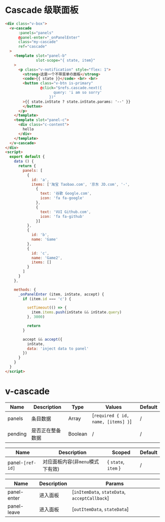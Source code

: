 # Cascade 级联面板

<div class="demo-box">
  <div class="v-box">
    <v-cascade
        :panels="panels"
        @panel-enter="_onPanelEnter"
        class="my-cascade"
        ref="cascade"
    >
      <template slot="panel-b"
                slot-scope="{ state, item}"
      >
        <p class="v-notification" style="flex: 1">
          <strong>这是一个不带菜单の面板</strong> <br>
          <code>{{ state }}</code> <br> <br>
          <button class="v-btn is-primary"
                  @click="$refs.cascade.next({
                      query: 'i am so sorry'
                    })"
          > Go to Next manually .
          </button>
        </p>
      </template>
      <template slot="panel-c">
        <div class="c-content">
          hello
        </div>
      </template>
    </v-cascade>
  </div>
</div>

```html
<div class="v-box">
  <v-cascade
      :panels="panels"
      @panel-enter="_onPanelEnter"
      class="my-cascade"
      ref="cascade"
  >
    <template slot="panel-b"
              slot-scope="{ state, item}"
    >
      <p class="v-notification" style="flex: 1">
        <strong>这是一个不带菜单の面板</strong>
        <code>{{ state }}</code> <br> <br>
        <button class="v-btn is-primary"
                @click="$refs.cascade.next({
                      query: 'i am so sorry'
                    })"
        >{{ state.inState ? state.inState.params: '--' }}
        </button>
      </p>
    </template>
    <template slot="panel-c">
      <div class="c-content">
        hello
      </div>
    </template>
  </v-cascade>
</div>
<script>
  export default {
    data () {
      return {
        panels: [
          {
            id: 'a',
            items: ['淘宝 Taobao.com', '京东 JD.com', '-',
              {
                text: '谷歌 Google.com',
                icon: 'fa fa-google'
              },
              {
                text: 'VUI Github.com',
                icon: 'fa fa-github'
              }]
          },
          {
            id: 'b',
            name: 'Game'
          },
          {
            id: 'c',
            name: 'Game2',
            items: []
          }
        ]
      }
    },

    methods: {
      _onPanelEnter (item, inState, accept) {
        if (item.id === 'c') {

          setTimeout(() => {
            item.items.push(inState && inState.query)
          }, 3000)

          return
        }

        accept && accept({
          inState,
          data: 'inject data to panel'
        })
      }
    }
  }
</script>
```

<script>
  export default {
    data () {
      return {
        panels: [
          {
            id: 'a',
            items: ['淘宝 Taobao.com', '京东 JD.com', '-',
              {
                text: '谷歌 Google.com',
                icon: 'fa fa-google'
              },
              {
                text: 'VUI Github.com',
                icon: 'fa fa-github'
              }]
          },
          {
            id: 'b',
            name: 'Game'
          },
          {
            id: 'c',
            name: 'Game2',
            items: []
          }
        ]
      }
    },

    methods: {
      _onPanelEnter (item, inState, accept) {
        // debugger
        if (item.id === 'c') {

          setTimeout(() => {
            item.items.push(inState && inState.query)
          }, 3000)

          return
        }

        accept && accept({
          inState,
          data: 'inject data to panel'
        })
      }
    }
  }
</script>

<div class="demo-box">
<component-doc-table>
<div slot="props">

# v-cascade
Name       | Description    | Type     | Values | Default
----       | -------------- | -------- | ------ | -------
panels     | 条目数据        | Array    | [`required { id, name, [items] }`]      | /
pending    | 是否正在整备数据 | Boolean  | /      | /
</div>
<div slot="slots">

Name       | Description    | Scoped | Default
----       | -------------- | ------ | -------
panel-`[ref-id]`| 对应面板内容(非`menu`模式下有效)| { `state`, `item` }      | /
</div>
<div slot="events">

Name       | Description          | Params
----       | ------------         | --------
panel-enter| 进入面板              | [`inItemData`, `stateData`, `acceptCallback`]
panel-leave| 进入面板              | [`outItemData`, `stateData`]
</div>
</component-doc-table>
</div>

<style lang="scss" type="text/scss">
  .page-cascade {
    padding-top: 100px;
    margin: 0 auto;
    width: 360px;
  }

  .my-cascade {
    margin: -1.25rem;
  }
</style>
